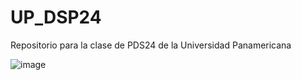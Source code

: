 # UP_DSP24
Repositorio para la clase de PDS24 de la Universidad Panamericana

![image](https://github.com/fhermosillo/UP_DSP24/assets/45222157/a1a77b12-c2dc-4ff8-89f3-3f22ae93c0b6)
